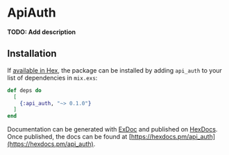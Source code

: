 # ApiAuth

**TODO: Add description**

## Installation

If [available in Hex](https://hex.pm/docs/publish), the package can be installed
by adding `api_auth` to your list of dependencies in `mix.exs`:

```elixir
def deps do
  [
    {:api_auth, "~> 0.1.0"}
  ]
end
```

Documentation can be generated with [ExDoc](https://github.com/elixir-lang/ex_doc)
and published on [HexDocs](https://hexdocs.pm). Once published, the docs can
be found at [https://hexdocs.pm/api_auth](https://hexdocs.pm/api_auth).

